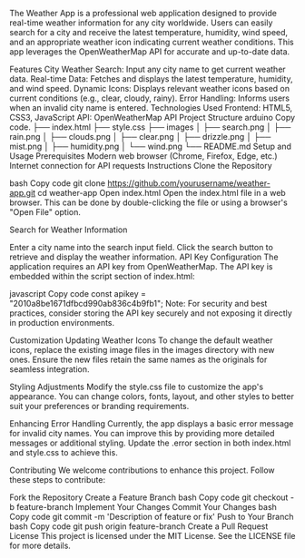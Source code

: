 The Weather App is a professional web application designed to provide real-time weather information for any city worldwide. Users can easily search for a city and receive the latest temperature, humidity, wind speed, and an appropriate weather icon indicating current weather conditions. This app leverages the OpenWeatherMap API for accurate and up-to-date data.

Features
City Weather Search: Input any city name to get current weather data.
Real-time Data: Fetches and displays the latest temperature, humidity, and wind speed.
Dynamic Icons: Displays relevant weather icons based on current conditions (e.g., clear, cloudy, rainy).
Error Handling: Informs users when an invalid city name is entered.
Technologies Used
Frontend: HTML5, CSS3, JavaScript
API: OpenWeatherMap API
Project Structure
arduino
Copy code.
├── index.html
├── style.css
├── images
│   ├── search.png
│   ├── rain.png
│   ├── clouds.png
│   ├── clear.png
│   ├── drizzle.png
│   ├── mist.png
│   ├── humidity.png
│   └── wind.png
└── README.md
Setup and Usage
Prerequisites
Modern web browser (Chrome, Firefox, Edge, etc.)
Internet connection for API requests
Instructions
Clone the Repository

bash
Copy code
git clone https://github.com/yourusername/weather-app.git
cd weather-app
Open index.html
Open the index.html file in a web browser. This can be done by double-clicking the file or using a browser's "Open File" option.

Search for Weather Information

Enter a city name into the search input field.
Click the search button to retrieve and display the weather information.
API Key Configuration
The application requires an API key from OpenWeatherMap. The API key is embedded within the script section of index.html:

javascript
Copy code
const apikey = "2010a8be1671dfbcd990ab836c4b9fb1";
Note: For security and best practices, consider storing the API key securely and not exposing it directly in production environments.

Customization
Updating Weather Icons
To change the default weather icons, replace the existing image files in the images directory with new ones. Ensure the new files retain the same names as the originals for seamless integration.

Styling Adjustments
Modify the style.css file to customize the app's appearance. You can change colors, fonts, layout, and other styles to better suit your preferences or branding requirements.

Enhancing Error Handling
Currently, the app displays a basic error message for invalid city names. You can improve this by providing more detailed messages or additional styling. Update the .error section in both index.html and style.css to achieve this.

Contributing
We welcome contributions to enhance this project. Follow these steps to contribute:

Fork the Repository
Create a Feature Branch
bash
Copy code
git checkout -b feature-branch
Implement Your Changes
Commit Your Changes
bash
Copy code
git commit -m 'Description of feature or fix'
Push to Your Branch
bash
Copy code
git push origin feature-branch
Create a Pull Request
License
This project is licensed under the MIT License. See the LICENSE file for more details.
